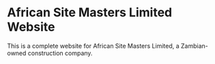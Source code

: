# African Site Masters Limited Website

This is a complete website for African Site Masters Limited, a Zambian-owned construction company. 


 
 
